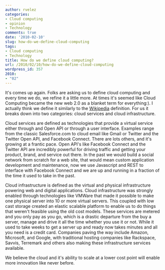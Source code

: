 ```yaml
---
author: rvelez
categories:
- Cloud computing
- opinion
- Technology
comments: true
date: '2010-02-10'
slug: how-do-we-define-cloud-computing
tags:
- Cloud computing
- Technology
title: How do we define cloud computing?
url: /2010/02/10/how-do-we-define-cloud-computing
wordpress_id: 357
2010:
- "02"
---
```



It's comes up again. Folks are asking us to define cloud computing and every time we do, we refine it a little more. At times it's seemed like Cloud Computing became the new web 2.0 as a blanket term for everything:). I actually think we define it similarly to the [Wikipedia](http://en.wikipedia.org/wiki/Cloud_computing) definition. For us it breaks down into two categories: cloud services and cloud infrastructure.

Cloud services are defined as technologies that provide a virtual service either through and Open API or through a user interface. Examples range from the classic Salesforce.com to cloud email like Gmail or Twitter and the Twitter Open API, and Facebook Connect. There are lots others, and it's growing at a frantic pace. Open API's like Facebook Connect and the Twitter API are incredibly powerful for driving traffic and getting your product, brand, and service out there. In the past we would build a social network from scratch for a web site, that would mean custom application development and maintenance, now we use Javascript and REST to interface with Facebook Connect and we are up and running in a fraction of the time it used to take in the past.

Cloud infrastructure is defined as the virtual and physical infrastructure powering web and digital applications. Cloud infrastructure was strongly enabled through technologies like VMWare that made it possible to make one physical server into 10 or more virtual servers. This coupled with low cast storage created an elastic scalable platform to enable us to do things that weren't feasible using the old cost models. These services are metered and you only pay as you go, which is a drastic departure from the buy a server, manage and drive it all the time whether you use it or not. While it used to take weeks to get a server up and ready now takes minutes and all you need is a credit card. Companies paving the way include Amazon, Microsoft, and Google, with traditional hosting companies like Rackspace, Savvis, Terremark and others also making these infrastructure services available.

We believe the cloud and it's ability to scale at a lower cost point will enable more innovation like never before.
